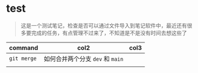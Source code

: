 # test


> 这是一个测试笔记，检查是否可以通过文件导入到笔记软件中，最近还有很多要完成的任务，有点管理不过来了，不知道是不是没有时间去想这些了

| command       | col2                                 | col3 |
| ------------- | ------------------------------------ | ---- |
| `git merge` | 如何合并两个分支 `dev` 和 `main` |      |
|               |                                      |      |
